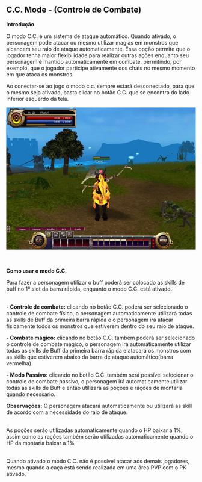 ## C.C. Mode - (Controle de Combate)


<html>
  <head>
    <meta charset="utf-8" />
    <meta name="viewport" content="width=device-width" />
  </head>
  <body>
<p><strong>Introdução</strong></p>

<p>
O modo C.C. é um sistema de ataque automático. Quando ativado, o personagem pode atacar ou mesmo utilizar magias em monstros que alcancem seu raio de ataque automaticamente. Essa opção permite que o jogador tenha maior flexibilidade para realizar outras ações enquanto seu personagem é mantido automaticamente em combate, permitindo, por exemplo, que o jogador participe ativamente dos chats no mesmo momento em que ataca os monstros.<br>

Ao conectar-se ao jogo o modo c.c. sempre estará desconectado, para que o mesmo seja ativado, basta clicar no botão C.C. que se encontra do lado inferior esquerdo da tela.
</p>

<p align="center">
<img src="https://github.com/RonierBastos/Coisas-de-Wyd/blob/master/Guias%20WYD%20BR/Iniciante/C.C.-Mode/1-Files/wyd_img_c.c..jpg?raw=true" />
</p>

<br>
<p><strong>Como usar o modo C.C.</p></strong>

<p>
Para fazer a personagem utilizar o buff poderá ser colocado as skills de buff no 1º slot da barra rápida, enquanto o modo C.C. está ativado.<br><br>

<strong>- Controle de combate:</strong> clicando no botão C.C. poderá ser selecionado o controle de combate físico, o personagem automaticamente utilizará todas as skills de Buff da primeira barra rápida e o personagem irá atacar fisicamente todos os monstros que estiverem dentro do seu raio de ataque.<br>

<strong>- Combate mágico:</strong> clicando no botão C.C. também poderá ser selecionado o controle de combate mágico, o personagem irá automaticamente utilizar todas as skills de Buff da primeira barra rápida e atacará os monstros com as skills que estiverem abaixo da barra de ataque automático(barra vermelha)<br>

<strong>- Modo Passivo:</strong> clicando no botão C.C. também será possível selecionar o controle de combate passivo, o personagem irá automaticamente utilizar todas as skills de Buff e então utilizará as poções e rações de montaria quando necessário.<br>

<strong>Observações:</strong> O personagem atacará automaticamente ou utilizará as skill de acordo com a necessidade do raio de ataque.<br><br>

As poções serão utilizadas automaticamente quando o HP baixar a 1%, assim como as rações também serão utilizadas automaticamente quando o HP da montaria baixar a 1%<br><br>

Quando ativado o modo C.C. não é possível atacar aos demais jogadores, mesmo quando a caça está sendo realizada em uma área PVP com o PK ativado.
</p>
  </body>
</html>

